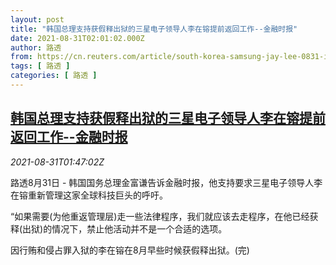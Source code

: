 ```yaml
---
layout: post
title: "韩国总理支持获假释出狱的三星电子领导人李在镕提前返回工作--金融时报"
date: 2021-08-31T02:01:02.000Z
author: 路透
from: https://cn.reuters.com/article/south-korea-samsung-jay-lee-0831-idCNKBS2FW03V
tags: [ 路透 ]
categories: [ 路透 ]
---
```

<!--1630375262000-->
[韩国总理支持获假释出狱的三星电子领导人李在镕提前返回工作--金融时报](https://cn.reuters.com/article/south-korea-samsung-jay-lee-0831-idCNKBS2FW03V)
------

<div>
<div><i>2021-08-31T01:47:02Z</i></div><p>路透8月31日 - 韩国国务总理金富谦告诉金融时报，他支持要求三星电子领导人李在镕重新管理这家全球科技巨头的呼吁。</p><p>“如果需要(为他重返管理层)走一些法律程序，我们就应该去走程序，在他已经获释(出狱)的情况下，禁止他活动并不是一个合适的选项。</p><p>因行贿和侵占罪入狱的李在镕在8月早些时候获假释出狱。(完)</p>
</div>
